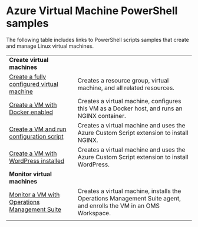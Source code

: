 <properties
    pageTitle="Azure Virtual Machine PowerShell Samples | Azure"
    description="Azure Virtual Machine PowerShell Samples"
    services="virtual-machines-linux"
    documentationcenter="virtual-machines"
    author="neilpeterson"
    manager="timlt"
    editor="tysonn"
    tags="azure-service-management" />
<tags
    ms.assetid=""
    ms.service="virtual-machines-linux"
    ms.devlang="na"
    ms.topic="article"
    ms.tgt_pltfrm="vm-linux"
    ms.workload="infrastructure"
    ms.date="03/01/2017"
    wacn.date=""
    ms.author="nepeters" />

# Azure Virtual Machine PowerShell samples

The following table includes links to PowerShell scripts samples that create and manage Linux virtual machines.

| | |
|---|---|
|**Create virtual machines**||
| [Create a fully configured virtual machine](/documentation/articles/virtual-machines-linux-powershell-sample-create-vm/) | Creates a resource group, virtual machine, and all related resources.|
| [Create a VM with Docker enabled](/documentation/articles/virtual-machines-linux-powershell-sample-create-docker-host/) | Creates a virtual machine, configures this VM as a Docker host, and runs an NGINX container. |
| [Create a VM and run configuration script](/documentation/articles/virtual-machines-linux-powershell-sample-create-vm-nginx/) | Creates a virtual machine and uses the Azure Custom Script extension to install NGINX. |
| [Create a VM with WordPress installed](/documentation/articles/virtual-machines-linux-powershell-sample-create-vm-wordpress/) | Creates a virtual machine and uses the Azure Custom Script extension to install WordPress. |
|**Monitor virtual machines**||
| [Monitor a VM with Operations Management Suite](/documentation/articles/virtual-machines-linux-powershell-sample-create-vm-oms/) | Creates a virtual machine, installs the Operations Management Suite agent, and enrolls the VM in an OMS Workspace.  |
| | |